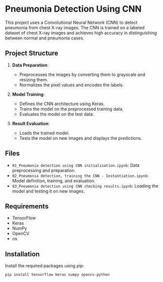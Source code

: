# Pneumonia Detection Using CNN

This project uses a Convolutional Neural Network (CNN) to detect pneumonia from chest X-ray images. The CNN is trained on a labeled dataset of chest X-ray images and achieves high accuracy in distinguishing between normal and pneumonia cases.

## Project Structure

1. **Data Preparation**:
   - Preprocesses the images by converting them to grayscale and resizing them.
   - Normalizes the pixel values and encodes the labels.

2. **Model Training**:
   - Defines the CNN architecture using Keras.
   - Trains the model on the preprocessed training data.
   - Evaluates the model on the test data.

3. **Result Evaluation**:
   - Loads the trained model.
   - Tests the model on new images and displays the predictions.

## Files

- `01_Pneumonia detection using CNN initialisation.ipynb`: Data preprocessing and preparation.
- `02_Pneumonia detection, training the CNN - Instantiation.ipynb`: Model definition, training, and evaluation.
- `03_Pneumonia detection using CNN checking results.ipynb`: Loading the model and testing it on new images.

## Requirements

- TensorFlow
- Keras
- NumPy
- OpenCV
- os

## Installation

Install the required packages using pip:

```bash
pip install tensorflow keras numpy opencv-python
